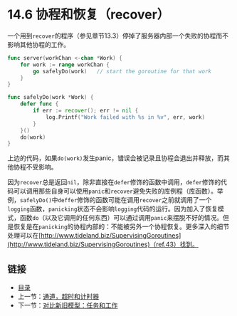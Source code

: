 # 14.6 协程和恢复（recover）

一个用到`recover`的程序（参见章节13.3）停掉了服务器内部一个失败的协程而不影响其他协程的工作。
```go 
func server(workChan <-chan *Work) {
    for work := range workChan {
        go safelyDo(work)   // start the goroutine for that work
    }
}

func safelyDo(work *Work) {
    defer func {
        if err := recover(); err != nil {
            log.Printf("Work failed with %s in %v", err, work)
        }
    }()
    do(work)
}
```
上边的代码，如果`do(work)`发生panic，错误会被记录且协程会退出并释放，而其他协程不受影响。

因为`recover`总是返回`nil`，除非直接在`defer`修饰的函数中调用，`defer`修饰的代码可以调用那些自身可以使用`panic`和`recover`避免失败的库例程（库函数）。举例，`safelyDo()`中`deffer`修饰的函数可能在调用`recover`之前就调用了一个`logging`函数，`panicking`状态不会影响`logging`代码的运行。因为加入了恢复模式，函数`do`（以及它调用的任何东西）可以通过调用`panic`来摆脱不好的情况。但是恢复是在`panicking`的协程内部的：不能被另外一个协程恢复。更多深入的细节处理可以在[http://www.tideland.biz/SupervisingGoroutines](http://www.tideland.biz/SupervisingGoroutines)（ref.43）找到。


## 链接

- [目录](directory.md)
- 上一节：[通道，超时和计时器](14.5.md)
- 下一节：[对比新旧模型：任务和工作](14.7.md)
